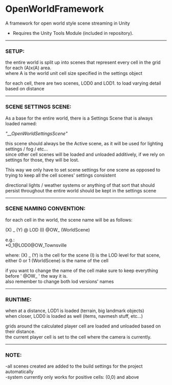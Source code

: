 # OpenWorldFramework
A framework for open world style scene streaming in Unity


* Requires the Unity Tools Module (included in repository).

***
### SETUP:

the entire world is split up into scenes that represent every cell in the grid for each (A)x(A) area.  
where A is the world unit cell size specified in the settings object

for each cell, there are two scenes, LOD0 and LOD1. to load varying detail based on distance

***
### SCENE SETTINGS SCENE:

As a base for the entire world, there is a Settings Scene that is always loaded named: 

*"__OpenWorldSettingsScene"*

this scene should always be the Active scene, as it will be used for lighting settings / fog / etc...  
since other cell scenes will be loaded and unloaded additively, if we rely on settings for those, they will be lost.

This way we only have to set scene settings for one scene as opposed to trying to keep all the cell scenes' settings consistent

directional lights / weather systems or anything of that sort that should persist throughout the entire world should be kept in the settings scene

***
### SCENE NAMING CONVENTION:

for each cell in the world, the scene name will be as follows:

(X) _ (Y) @ LOD (I) @OW_ (WorldScene)

e.g.:  
    *0_1@LOD0@OW_Townsville

where: 
    (X) _ (Y) is the cell for the scene
    (I) is the LOD level for that scene, either 0 or 1
    (WorldScene) is the name of the cell
    
if you want to change the name of the cell make sure to keep everything before ' @OW_ ' the way it is.  
also remember to change both lod versions' names

***
### RUNTIME:

when at a distance, LOD1 is loaded (terrain, big landmark objects)  
when closer, LOD0 is loaded as well (items, navmesh stuff, etc...) 

grids around the calculated player cell are loaded and unloaded based on their distance.  
the current player cell is set to the cell where the camera is currently.  

***
### NOTE:

-all scenes created are added to the build settings for the project automatically  
-system currently only works for positive cells: (0,0) and above
